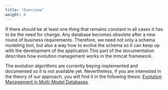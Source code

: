 ```yaml
---
title: "Overview"
weight: 0
---
```


If there should be at least one thing that remains constant in all cases it has to be the need for change. Any database becomes obsolete after a new round of business requirements. Therefore, we need not only a schema modeling tool, but also a way how to evolve the schema so it can keep up with the development of the application This part of the documentation describes how evolution management works in the mmcat framework.

The evolution algorithms are currently beying implemented and documented so it is not available yet. Nevertheless, if you are interested in the theory of our approach, you will find it in the following thesis: <a href="/doc/evolution_management_in_multi-model_databases.pdf" target="_blank" rel="noreferrer">Evolution Management in Multi-Model Databases</a>.

